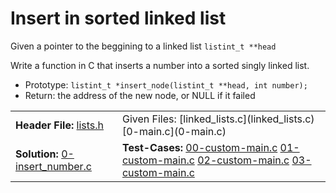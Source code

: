 # Insert in sorted linked list #
Given a pointer to the beggining to a linked list `listint_t **head`

Write a function in C that inserts a number into a sorted singly linked list.

- Prototype: `listint_t *insert_node(listint_t **head, int number);`
- Return: the address of the new node, or NULL if it failed

<table>

<tr>

<td>
<b>Header File:</b>
<a href="lists.h">lists.h</a>
</td>

<td>
<b></b>
<a href=""></a>
Given Files:
[linked_lists.c](linked_lists.c)
[0-main.c](0-main.c)
</td>

</tr>

<tr>

<td>
<b>Solution:</b>
<a href="0-insert_number.c">0-insert_number.c</a>
</td>

<td>
<b>Test-Cases:</b>
<a href="00-custom-main.c">00-custom-main.c</a>
<a href="01-custom-main.c">01-custom-main.c</a>
<a href="02-custom-main.c">02-custom-main.c</a>
<a href="03-custom-main.c">03-custom-main.c</a>
</td>

</tr>

</table>
